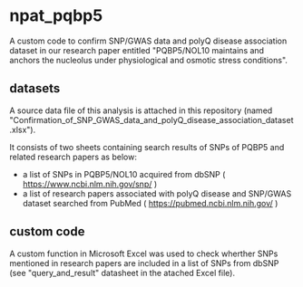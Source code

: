 # npat_pqbp5
A custom code to confirm SNP/GWAS data and polyQ disease association dataset in our research paper entitled "PQBP5/NOL10 maintains and anchors the nucleolus under physiological and osmotic stress conditions".

## datasets
A source data file of this analysis is attached in this repository (named "Confirmation_of_SNP_GWAS_data_and_polyQ_disease_association_dataset.xlsx").

It consists of two sheets containing search results of SNPs of PQBP5 and related research papers as below:

* a list of SNPs in PQBP5/NOL10 acquired from dbSNP ( https://www.ncbi.nlm.nih.gov/snp/ )
* a list of research papers associated with polyQ disease and SNP/GWAS dataset searched from PubMed ( https://pubmed.ncbi.nlm.nih.gov/ )

## custom code
A custom function in Microsoft Excel was used to check wherther SNPs mentioned in research papers are included in a list of SNPs from dbSNP (see "query_and_result" datasheet in the atached Excel file).
